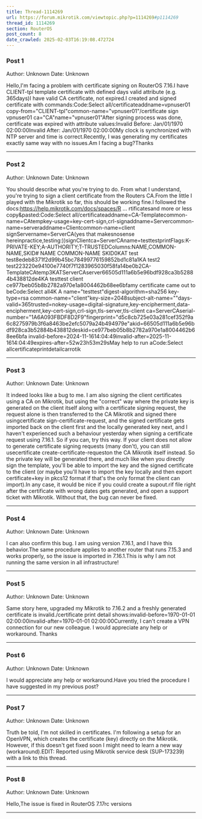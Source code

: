 ```yaml
---
title: Thread-1114269
url: https://forum.mikrotik.com/viewtopic.php?p=1114269#p1114269
thread_id: 1114269
section: RouterOS
post_count: 8
date_crawled: 2025-02-03T16:19:08.472724
---
```


### Post 1
Author: Unknown
Date: Unknown

Hello,I'm facing a problem with certificate signing on RouterOS 7.16.I have CLIENT-tpl template certificate with defined days valid attribute (e.g. 365days)I have valid CA certificate, not expired.I created and signed certificate with commands:Code:Select all/certificateaddname=vpnuser01 copy-from="CLIENT-tpl"common-name="vpnuser01"/certificate sign vpnuser01 ca="CA"name="vpnuser01"After signing process was done, certificate was expired with attribute values:Invalid Before: Jan/01/1970 02:00:00Invalid After: Jan/01/1970 02:00:00My clock is synchronized with NTP server and time is correct.Recently, I was generating my certificates exactly same way with no issues.Am I facing a bug?Thanks

---
### Post 2
Author: Unknown
Date: Unknown

You should describe what you're trying to do. From what I understand, you're trying to sign a client certificate from the Routers CA.From the little I played with the Mikrotik so far, this should be working fine.I followed the docs:https://help.mikrotik.com/docs/spaces/R ... rtificatesand more or less copy&pasted:Code:Select all/certificateaddname=CA-Templatecommon-name=CAtempkey-usage=key-cert-sign,crl-signaddname=Servercommon-name=serveraddname=Clientcommon-name=client
signServername=ServerCA(yes that makesnosense hereinpractice,testing:))signClientca=ServerCAname=testtestprintFlags:K-PRIVATE-KEY;A-AUTHORITY;T-TRUSTEDColumns:NAME,COMMON-NAME,SKID#     NAME         COMMON-NAME  SKID0KAT test         test8edeb8371f2d99b45bc78499776159852bd1c81a1KA  test2        test223220e94100e7740f7f1283965030f58fa14be0b2CA-TemplateCAtemp3KATServerCAserver66505d111a6b5e96bdf928ca3b52884b438812de4KA  testtest     client       ce977beb05b8b2782a970e1a8004462b68ee6bfamy certificate came out to beCode:Select all4K  A    name="testtest"digest-algorithm=sha256 key-type=rsa common-name="client"key-size=2048subject-alt-name=""days-valid=365trusted=nokey-usage=digital-signature,key-encipherment,data-encipherment,key-cert-sign,crl-sign,tls-server,tls-client ca=ServerCAserial-number="1A6A093FBDF8D2F9"fingerprint="d5c8cb725e03a281cef352f9a6c8275979b3f6a8463be2efc5079a24b494979e"akid=66505d111a6b5e96bdf928ca3b52884b438812deskid=ce977beb05b8b2782a970e1a8004462b68ee6bfa invalid-before=2024-11-1614:04:49invalid-after=2025-11-1614:04:49expires-after=52w23h53m29sMay help to run aCode:Select allcertificateprintdetailcarrotik

---
### Post 3
Author: Unknown
Date: Unknown

It indeed looks like a bug to me. I am also signing the client certificates using a CA on Mikrotik, but using the "correct" way where the private key is generated on the client itself along with a certificate signing request, the request alone is then transferred to the CA Mikrotik and signed there usingcertificate sign-certificate-request, and the signed certificate gets imported back on the client first and the locally generated key next, and I haven't experienced such a behaviour yesterday when signing a certificate request using 7.16.1. So if you can, try this way. If your client does not allow to generate certificate signing requests (many don't), you can still usecertificate create-certificate-requeston the CA Mikrotik itself instead. So the private key will be generated there, and much like when you directly sign the template, you'll be able to import the key and the signed certificate to the client (or maybe you'll have to import the key locally and then export certificate+key in pkcs12 format if that's the only format the client can import).In any case, it would be nice if you could create a supout.rif file right after the certificate with wrong dates gets generated, and open a support ticket with Mikrotik. Without that, the bug can never be fixed.

---
### Post 4
Author: Unknown
Date: Unknown

I can also confirm this bug. I am using version 7.16.1, and I have this behavior.The same procedure applies to another router that runs 7.15.3 and works properly, so the issue is imported in 7.16.1.This is why I am not running the same version in all infrastructure!

---
### Post 5
Author: Unknown
Date: Unknown

Same story here, upgraded my Mikrotik to 7.16.2 and a freshly generated certificate is invalid./certificate print detail shows:invalid-before=1970-01-01 02:00:00invalid-after=1970-01-01 02:00:00Currently, I can't create a VPN connection for our new colleague. I would appreciate any help or workaround. Thanks

---
### Post 6
Author: Unknown
Date: Unknown

I would appreciate any help or workaround.Have you tried the procedure I have suggested in my previous post?

---
### Post 7
Author: Unknown
Date: Unknown

Truth be told, I'm not skilled in certificates. I'm following a setup for an OpenVPN, which creates the certificate (key) directly on the Mikrotik. However, if this doesn't get fixed soon I might need to learn a new way (workaround).EDIT: Reported using Mikrotik service desk (SUP-173239) with a link to this thread.

---
### Post 8
Author: Unknown
Date: Unknown

Hello,The issue is fixed in RouterOS 7.17rc versions

---
